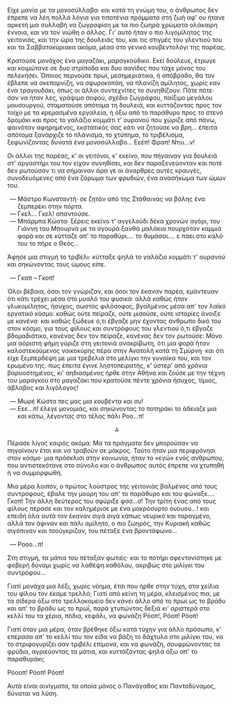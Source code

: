 Είχε μανία με τα μονοσύλλαβα· και κατά τη γνώμη του, ο άνθρωπος δεν έπρεπε να λέη πολλά λόγια για τιποτένια πράμματα
στη ζωή αφ' ου ήτανε αρκετή μια συλλαβή να ζωγραφίση με τα πιο ζωηρά χρώματα ολάκαιρη έννοια, και να τον νιώθη ο άλλος.
Γι' αυτό ήταν ο πιο λιγομίλητος της γειτονιάς, και την ώρα της δουλειάς του, και τις στιγμές του γλεντιού του και τα
Σαββατοκύριακα ακόμα, μέσα στο γενικό κουβεντολόγι της παρέας.

Κρατούσε μονάχος ένα μαγαζάκι, μαραγκούδικο. Εκεί δούλευε, έτρωγε και κοιμώτανε σε δυο στρίποδα και δυο σανίδες που τάχε
μόνος του πελεκήσει. Όποιος περνούσε πρωί, μεσημεριάτικα, ή απόβραδο, θα τον έβλεπε να σκεπαρνίζη, να σφυροκοπάη, να
πλανίζη αμίλητος, χωρίς καν ένα τραγουδάκι, όπως οι άλλοι συντεχνίτες το συνηθίζουν. Πότε πότε· σαν να ήταν λες, γράψιμο
σοφού, σχέδιο ζωγράφου, παίξιμο μεγάλου μουσουργού, σταματούσε απότομα τη δουλειά, και κυττάζοντας προς τον τοίχο με τα
κρεμασμένα εργαλεία, ή όξω από το παράθυρο προς το στενό δρομάκι και προς το γαλάζιο κομμάτι τ' ουρανού που χώριζε από
πάνω, φαινόταν αφηρημένος, εκστατικός σας κάτι να ζητούσε να βρη... έπειτα απότομα ξανάρχιζε το πλάνισμα, το χτύπημα, το
τριβέλισμα, ξεφωνίζοντας δυνατά ένα μονοσύλλαβο... Εεέπ! Φραπ! Ντιιι...ν!

Οι άλλοι της παρέας, κ' οι γειτόνοι, κ' εκείνο, που πήγαιναν για δουλειά στ' αργαστήρι του τον είχαν συνηθίσει, και δεν
παραξενεύονταν και ποτέ δεν ρωτούσαν τι να σήμαιναν άρα γε οι άναρθρες αυτές κραυγές, συνοδευόμενες από ένα ζάρωμα των
φρυδιών, ένα ανασήκωμα των ώμων του.

<ol style="list-style-type: '&mdash; '">
  <li>Μάστρο Κωνσταντή· σε ζητάν από της Στάθαινας να βάλης ένα ζεμπερέκι στην πόρτα.</li>
  <li>Γκελ... Γκελ! απαντούσε.</li>
  <li>
   Μπάρμπα Κώστα· ξέρεις εκείνο τ' αγγελούδι δέκα χρονών αγόρι, του Γιάννη του Μπουρνά με τα σγουρά ξανθά μαλάκια
   πουρχόταν καμμιά φορά και σε κύτταζε απ' το παραθύρι.... το θυμάσαι.... ε πάει στο καλό· του το πήρε ο Θεός...
  </li>
</ol>

Άφησε μια στιγμή το τριβέλι· κύτταξε ψηλά το γαλάζιο κομμάτι τ' ουρανού και σηκώνοντας τους ώμους είπε.

<ol style="list-style-type: '&mdash; '">
  <li>Γκαπ &ndash; Γκοπ!</li>
</ol>

Όλοι βέβαια, όσοι τον γνώριζαν, και όσοι τον έκαναν παρέα, εμάντευαν ότι κάτι τρέχει μέσα στο μυαλό του φυσικά· αλλά
καθώς ήταν γλυκομίλητος, ήσυχος, σωστός φιλόσοφος, βγαλμένος μέσα απ' τον λαϊκό εργατικό κόσμο: καθώς ούτε πείραζε, ούτε
μισούσε, ούτε ιστορίες άνοιξε με κανένα· και καθώς ξώδευε ό,τι έβγαζε μην έχοντας άνθρωπο δικό του στον κόσμο, για τους
φίλους και συντρόφους του γλεντιού ό,τι έβγαζε βδομαδιάτικο, κανένας δεν τον πείραζε, κανένας δεν τον ρωτούσε: Μόνο μια
αόριστη φήμη γύριζε στη γειτονιά ανακρίβωτη, ότι μια φορά ήταν καλοστεκούμενος νοικοκύρης πέρα στην Ανατολή κατά τη
Σμύρνη· και ότι είχε ξεμπερδέψη με μια τρεβελιά στο μελίγκι την γυναίκα του, και τον ερωμένο της. πως έπειτα έγινε
ληστοπειρατής, κ' ύστερ' από χρόνια βαρυοστημένος, κι' αηδιασμένος ήρθε στην Αθήνα και ζούσε με την τέχνη του μαραγκού
στο μαγαζάκι που κρατούσε πέντε χρόνια ήσυχος, τίμιος, άβλαβος και λιγόλογος!

<ol style="list-style-type: '&mdash; '">
  <li>Μωρέ Κώστα πες μας μια κουβέντα και συ!</li>
  <li>Εεε...π! έλεγε μονομιάς, και σηκώνοντας το ποτηράκι το άδειαζε μια και κάτω, λέγοντας στο τέλος πάλι Ροο...π!</li>
</ol>

<div style="text-align: center; margin-bottom: 1em">⁂</div>

Πέρασε λίγος καιρός ακόμα: Μα τα πράγματα δεν μπορούσαν να πηγαίνουν έτσι και να τραβούν σε μάκρος. Τούτο ήταν μια
περιφρόνησι στον κόσμο· μια πρόσκλισι στην κοινωνία, ήταν το «εγώ» ενός ανθρώπου, που αντιστεκότανε στο σύνολο και ο
άνθρωπος αυτός έπρεπε να χτυπηθή ή να συμμορφωθή.

Μια μέρα λοιπόν, ο πρώτος λούστρος της γειτονιάς βαλμένος από τους συντρόφους, έβαλε την μούρη του απ' το παράθυρο και
του φώναξε.... Γκοπ! Την άλλη δεύτερος του σφύριξε φσσ...σ! Την τρίτη ένας από τους φίλους πέρασε και τον καλημέρισε με
ένα μακρόσυρτο ουουου...! και επειδή όλα αυτά τον έκαναν σιγά σιγά κάπως νευρικό και ταραγμένο, αλλά τον άφιναν και πάλι
αμίλητο, ο πιο ζωηρός, την Κυριακή καθώς σιγόπιναν και τσούγκριζαν, του πέταξε ένα βροντόφωνο...

<ol style="list-style-type: '&mdash; '">
  <li>Ροοο...π!</li>
</ol>

Στη στιγμή, τα μάτια του πέταξαν φωτιές· και το ποτήρι σφεντονίστηκε με φοβερή δύναμι χωρίς να λαθέψη καθόλου, ακριβώς
στο μιλίγκι του συντρόφου...

Γιατί μονάχα μια λέξι, χωρίς νόημα, έτσι που ήρθε στην τύχη, στα χείλια του φίλου τον έκαμε τρελλό; Γιατί από κείνη τη
μέρα, κλεισμένος πια, με τα σίδερα όξω στο τρελλοκομείο δεν κάνει άλλο από το πρωί ως το βράδυ και απ' το βράδυ ως το
πρωΐ, παρά χτυπώντας δεξιά κι' αριστερά στο κελλί του τα χέρια, πόδια, κεφάλι, να φωνάζη Ρόοπ!, Ρόοπ! Ρόοπ!

Γιατί όταν μια μέρα, όταν βρέθηκε όξω κατά τύχην για άλλο πρόσωπο, κ' επέρασα απ' το κελλί του τον είδα να βάζη το
δάχτυλο στο μιλίγκι του, να το στριφογυρίζει σαν τριβέλι επίμονα, και να φωνάζη, σουφρώνοντας τα φρύδια, αγριεύοντας τα
μάτια, και κυττάζοντας ψηλά όξω απ' το παραθυράκι;

Ρόοοπ! Ρόοπ! Ρόοπ!

Αυτά είναι αινίγματα, τα οποία μόνος ο Πανάγαθος και Παντοδύναμος, δύναται να λύση.
